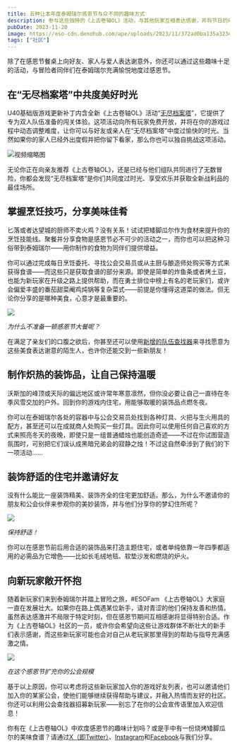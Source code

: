 ```yaml
---
title: 五种让本年度泰姆瑞尔感恩节与众不同的趣味方式
description: 参与这些独特的《上古卷轴OL》活动，与其他玩家互相表达感谢，并将节日的欢快气氛散播到整个泰姆瑞尔。
pubDate: 2023-11-20
image: https://eso-cdn.denohub.com/ape/uploads/2023/11/372ad0ba135a323e17f502279e815011.jpg
tags: ["社区"]
---
```


除了在感恩节餐桌上向好友、家人与爱人表达谢意外，你还可以通过这些趣味十足的活动，与冒险者同伴们在泰姆瑞尔充满愉悦地度过感恩节。

## 在“无尽档案塔”中共度美好时光

U40基础版游戏更新补丁内含全新《上古卷轴OL》活动“[无尽档案塔](/news/post/64849)”，它提供了专为双人队伍准备的闯关体验。这项活动向所有玩家免费开放，并将在你的游戏过程中动态调整难度，让你可以与好友或亲人在“无尽档案塔”中度过愉快的时光。当然如果你的家人已经外出度假并把你留下看家，那么你也可以独自挑战这项活动。

![视频缩略图](https://i.ytimg.com/vi/Cu44AbMOuF8/maxresdefault.jpg)

无论你正在向亲友推荐《上古卷轴OL》，还是已经与他们组队共同进行了无数冒险，你都会发现“无尽档案塔”是你们共同度过时光、享受欢乐并获取全新战利品的最佳场所。

## 掌握烹饪技巧，分享美味佳肴

匕落或者达望城的厨师不卖火鸡？没有关系！试试把矮脚瓜尔作为食材来提升你的烹饪技能线。聚餐并分享食物是感恩节必不可少的活动之一，而你也可以把这种习俗带到泰姆瑞尔——用你制作的食物为同伴们提供增益。

你可以通过完成每日烹饪委托、寻找公会交易员或从主厨与酿造师处购买等方式来获得食谱——而这些只是获取食谱的部分来源。即使是简单的炸鱼条或者烤土豆，也能为新玩家在升级之路上提供帮助，而在勇士排位中榜上有名的老玩家们，或许会偏爱丰盛的番茄甜菜阉鸡炖锅等复杂菜式——前提是你懂得这道菜的做法。但无论你分享的是哪种美食，心意才是最重要的。

![](https://eso-cdn.denohub.com/ape/uploads/2023/11/57fb27a832be7a8e3a9bc86063897c1c.jpg)

<p class="text-gray-500 text-sm text-center"><i>为什么不准备一顿感恩节大餐呢？</i></p>

在满足了亲友们的口腹之欲后，你甚至还可以使用[新增的队伍查找器](/news/post/64897)来寻找愿意为这些美食表达谢意的陌生人，也许你还能交到一些新朋友！

## 制作炽热的装饰品，让自己保持温暖

沃斯加的峰顶或天际的偏远地区或许常年寒意凛然，但你没必要让自己一直待在冬季风雪交加的户外。回到你的游戏内住宅，用能够取暖的装饰品点燃冬夜。

你可以在泰姆瑞尔各处的容器中与公会交易员处找到各种灯具、火把与生火用具的配方，甚至还可以在成就商人处购买一些灯具。因此你可以使用任何自己喜欢的方式来照亮冬天的夜晚，即使只是一组普通蜡烛也能创造奇迹——不过在你试图营造氛围时，可别把它们误认成黑暗兄弟会的寂静之烛！不过这自然牵涉到了我们的下一项活动……

## 装饰舒适的住宅并邀请好友

没有什么能比一座装饰精美、装饰齐全的住宅更加舒适。那么，为什么不邀请你的朋友和公会伙伴来参观你的美妙装饰，并与他们分享你的梦幻住所呢？

![](https://eso-cdn.denohub.com/ape/uploads/2023/11/07f148f7c04f641699fa4abf5d611d44.jpg)

<p class="text-gray-500 text-sm text-center"><i>保持舒适！</i></p>

你可以在感恩节前后用合适的装饰品来打造主题住宅，或者单纯依靠一年四季都适用的必需品为它增色——比如长毛绒地毯、软垫沙发和燃烧的炉火。

## 向新玩家敞开怀抱

随着新玩家们来到泰姆瑞尔并踏上冒险之旅，#ESOFam
《上古卷轴OL》大家庭一直在发展壮大。如果你在路上偶遇某位新手，请对青涩的他们保持友善和热情。虽然表达感激并不局限于特定时刻，但在感恩节期间互相感谢将显得特别合适。作为《上古卷轴OL》社区的一员，或许你会希望向这些让游戏群体不断壮大的新手们表示感谢，而这些新玩家可能也会对自己从老玩家那里得到的帮助与指导充满感激之情。

![](https://eso-cdn.denohub.com/ape/uploads/2023/11/88b4f4b6248b1429c1ee387b73875d1b.jpg)

<p class="text-gray-500 text-sm text-center"><i>在这个感恩节扩充你的公会规模</i></p>

基于以上原因，你可以考虑将这些新玩家加入你的游戏好友列表，也可以邀请他们加入你的某家公会，使他们能够继续获得帮助与建议，并融入热情而友好的社区。你还可以利用公会查找器招募新玩家——别忘了在你的公会宣传语里加入欢迎信息！

你有在《上古卷轴OL》中欢度感恩节的趣味计划吗？或是手中有一份烧烤矮脚瓜尔的美味食谱？请通过[X（即Twitter）](https://twitter.com/TESOnline)、[Instagram](https://www.instagram.com/elderscrollsonline/)和[Facebook](https://www.facebook.com/elderscrollsonline)与我们分享。
